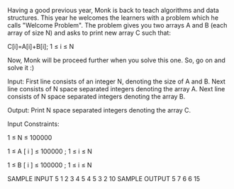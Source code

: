 Having a good previous year, Monk is back to teach algorithms and data structures. This year he welcomes the learners with a problem which he calls "Welcome Problem". The problem gives you two arrays A and B (each array of size N) and asks to print new array C such that:

C[i]=A[i]+B[i]; 
1
≤
i
≤
N

Now, Monk will be proceed further when you solve this one. So, go on and solve it :)

Input:
First line consists of an integer N, denoting the size of A and B.
Next line consists of N space separated integers denoting the array A.
Next line consists of N space separated integers denoting the array B.

Output:
Print N space separated integers denoting the array C.

Input Constraints:

1
≤
N
≤
100000


1
≤
A
[
i
]
≤
100000
; 
1
≤
i
≤
N


1
≤
B
[
i
]
≤
100000
; 
1
≤
i
≤
N


SAMPLE INPUT 
5
1 2 3 4 5
4 5 3 2 10
SAMPLE OUTPUT 
5 7 6 6 15 
